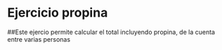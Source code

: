 # Ejercicio propina
##Este ejercio permite calcular el total incluyendo propina, de la cuenta entre varias personas
